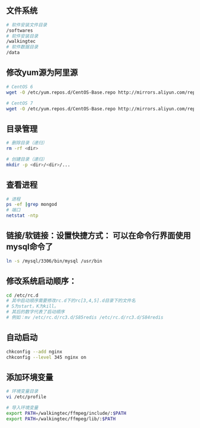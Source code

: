 ## 文件系统
``` bash
# 软件安装文件目录
/softwares
# 软件安装目录
/walkingtec
# 软件数据目录
/data
```

## 修改yum源为阿里源

```bash
# CentOS 6
wget -O /etc/yum.repos.d/CentOS-Base.repo http://mirrors.aliyun.com/repo/Centos-6.repo

# CentOS 7
wget -O /etc/yum.repos.d/CentOS-Base.repo http://mirrors.aliyun.com/repo/Centos-7.repo
```

## 目录管理
```bash
# 删除目录（递归）
rm -rf <dir>

# 创建目录（递归）
mkdir -p <dir>/<dir>/...
```

## 查看进程
```bash
# 进程
ps -ef |grep mongod
# 端口
netstat -ntp
```

## 链接/软链接：设置快捷方式： 可以在命令行界面使用mysql命令了
```bash
ln -s /mysql/3306/bin/mysql /usr/bin
```

## 修改系统启动顺序：
```bash
cd /etc/rc.d
# 其中启动顺序需要修改rc.d下的rc[3,4,5].d目录下的文件名
# S为start，K为kill。
# 其后的数字代表了启动顺序
# 例如：mv /etc/rc.d/rc3.d/S85redis /etc/rc.d/rc3.d/S84redis
```

## 自动启动
```bash
chkconfig --add nginx
chkconfig --level 345 nginx on 
```

## 添加环境变量
``` bash
# 环境变量目录
vi /etc/profile

# 导入环境变量
export PATH=/walkingtec/ffmpeg/include/:$PATH
export PATH=/walkingtec/ffmpeg/lib/:$PATH

```